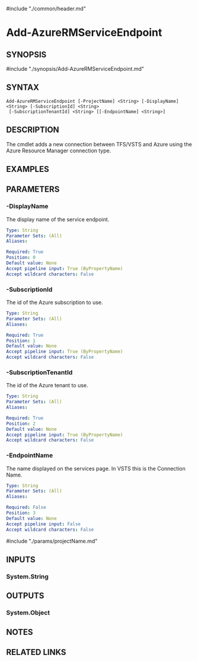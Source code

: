 #include "./common/header.md"

# Add-AzureRMServiceEndpoint

## SYNOPSIS
#include "./synopsis/Add-AzureRMServiceEndpoint.md"

## SYNTAX

```
Add-AzureRMServiceEndpoint [-ProjectName] <String> [-DisplayName] <String> [-SubscriptionId] <String>
 [-SubscriptionTenantId] <String> [[-EndpointName] <String>]
```

## DESCRIPTION
The cmdlet adds a new connection between TFS/VSTS and Azure using the Azure 
Resource Manager connection type.

## EXAMPLES

## PARAMETERS

### -DisplayName
The display name of the service endpoint.

```yaml
Type: String
Parameter Sets: (All)
Aliases: 

Required: True
Position: 0
Default value: None
Accept pipeline input: True (ByPropertyName)
Accept wildcard characters: False
```

### -SubscriptionId
The id of the Azure subscription to use.

```yaml
Type: String
Parameter Sets: (All)
Aliases: 

Required: True
Position: 1
Default value: None
Accept pipeline input: True (ByPropertyName)
Accept wildcard characters: False
```

### -SubscriptionTenantId
The id of the Azure tenant to use.

```yaml
Type: String
Parameter Sets: (All)
Aliases: 

Required: True
Position: 2
Default value: None
Accept pipeline input: True (ByPropertyName)
Accept wildcard characters: False
```

### -EndpointName
The name displayed on the services page. 
In VSTS this is the Connection Name.

```yaml
Type: String
Parameter Sets: (All)
Aliases: 

Required: False
Position: 3
Default value: None
Accept pipeline input: False
Accept wildcard characters: False
```

#include "./params/projectName.md"

## INPUTS

### System.String

## OUTPUTS

### System.Object

## NOTES

## RELATED LINKS